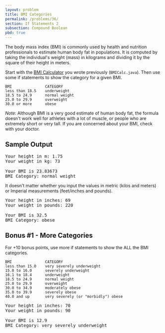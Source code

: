```yaml
---
layout: problem
title: BMI Categories
permalink: /problems/36/
section: If Statements 2
subsection: Compound Boolean
pbd: true
---
```

The body mass index (BMI) is commonly used by health and nutrition professionals 
to estimate human body fat in populations. It is computed by taking the individual's 
weight (mass) in kilograms and dividing it by the square of their height in meters.

Start with the [BMI Calculator](/problems/20/) you wrote previously (`BMICalc.java`). 
Then use some if statements to show the category for a given BMI.

```
BMI               CATEGORY
less than 18.5    underweight
18.5 to 24.9      normal weight
25.0 to 29.9      overweight
30.0 or more      obese
```

*Note*: Although BMI is a very good estimate of human body fat, 
the formula doesn't work well for athletes with a lot of muscle, 
or people who are extremely short or very tall. If you are concerned 
about your BMI, check with your doctor.

## Sample Output
<pre class="terminal">
Your height in m: <kbd>1.75</kbd>
Your weight in kg: <kbd>73</kbd>

Your BMI is 23.83673
BMI Category: normal weight
</pre>

It doesn't matter whether you input the values in metric (kilos and meters) or Imperial measurements (feet/inches and pounds).

<pre class="terminal">
Your height in inches: <kbd>69</kbd>
Your weight in pounds: <kbd>220</kbd>

Your BMI is 32.5
BMI Category: obese
</pre>

## Bonus #1 - More Categories
For +10 bonus points, use more if statements to show the ALL the BMI categories.

```
BMI               CATEGORY
less than 15.0    very severely underweight
15.0 to 16.0      severely underweight
16.1 to 18.4      underweight
18.5 to 24.9      normal weight
25.0 to 29.9      overweight
30.0 to 34.9      moderately obese
35.0 to 39.9      severely obese
40.0 and up       very severely (or "morbidly") obese
```

<pre class="terminal">
Your height in inches: <kbd>70</kbd>
Your weight in pounds: <kbd>90</kbd>

Your BMI is 12.9
BMI Category: very severely underweight
</pre>
